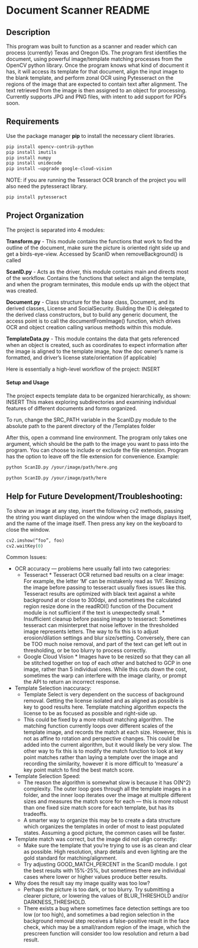 # Document Scanner README

## Description
This program was built to function as a scanner and reader which can process (currently) Texas and Oregon IDs. The program first identifies the document, using powerful image/template matching processes from the OpenCV python library. Once the program knows what kind of document it has, it will access its template for that document, align the input image to the blank template, and perform zonal OCR using Pytesseract on the regions of the image that are expected to contain text after alignment. The text retrieved from the image is then assigned to an object for processing. Currently supports JPG and PNG files, with intent to add support for PDFs soon.

## Requirements
Use the package manager **pip** to install the necessary client libraries.
```bash
pip install opencv-contrib-python
pip install imutils
pip install numpy
pip install unidecode
pip install —upgrade google-cloud-vision
```
NOTE: if you are running the Tesseract OCR branch of the project you will also need the pytesseract library.
```bash
pip install pytesseract
```


## Project Organization
The project is separated into 4 modules:

**Transform.py** - This module contains the functions that work to find the outline of the document, make sure the picture is oriented right side up and get a birds-eye-view. Accessed by ScanID when removeBackground() is called

**ScanID.py** - Acts as the driver, this module contains main and directs most of the workflow. Contains the functions that select and align the template, and when the program terminates, this module ends up with the object that was created.

**Document.py** - Class structure for the base class, Document, and its derived classes, License and SocialSecurity. Building the ID is delegated to the derived class constructors, but to build any generic document, the access point is to call the documentFromImage() function, which drives OCR and object creation calling various methods within this module.

**TemplateData.py** - This module contains the data that gets referenced when an object is created, such as coordinates to expect information after the image is aligned to the template image, how the doc owner’s name is formatted, and driver’s license state/orientation (if applicable)

Here is essentially a high-level workflow of the project:
INSERT

#### Setup and Usage
The project expects template data to be organized hierarchically, as shown:
INSERT
This makes exploring subdirectories and examining individual features of different documents and forms organized.

To run, change the SRC_PATH variable in the ScanID.py module to the absolute path to the parent directory of the /Templates folder

After this, open a command line environment. The program only takes one argument, which should be the path to the image you want to pass into the program. You can choose to include or exclude the file extension. Program has the option to leave off the file extension for convenience. Example:
```bash
python ScanID.py /your/image/path/here.png
```
```bash
python ScanID.py /your/image/path/here
```

## Help for Future Development/Troubleshooting:
To show an image at any step, insert the following cv2 methods, passing the string you want displayed on the window when the image displays itself, and the name of the image itself. Then press any key on the keyboard to close the window.
```Python
cv2.imshow(“foo”, foo)
cv2.waitKey(0)
```

Common Issues:
* OCR accuracy — problems here usually fall into two categories:
    * Tesseract
            * Tesseract OCR returned bad results on a clear image: For example, the letter ‘M’ can be mistakenly read as ‘IVI’. Resizing the image before passing to tesseract usually fixes issues like this. Tesseract results are optimized with black text against a white background at or close to 300dpi, and sometimes the calculated region resize done in the readROI() function of the Document module is not sufficient if the text is unexpectedly small.
            * Insufficient cleanup before passing image to tesseract: Sometimes tesseract can misinterpret that noise leftover in the thresholded image represents letters. The way to fix this is to adjust erosion/dilation settings and blur size/setting. Conversely, there can be TOO much noise removal, and part of the text can get left out in thresholding, or be too blurry to process correctly.
    * Google Cloud Vision
            * Images have to be resized so that they can all be stitched together on top of each other and batched to GCP in one image, rather than 5 individual ones. While this cuts down the cost, sometimes the warp can interfere with the image clarity, or prompt the API to return an incorrect response.
* Template Selection inaccuracy:
    * Template Select is very dependent on the success of background removal. Getting the license isolated and as aligned as possible is key to good results here. Template matching algorithm expects the license to be as focused as possible and right-side up.
    * This could be fixed by a more robust matching algorithm. The matching function currently loops over different scales of the template image, and records the match at each size. However, this is not as affine to rotation and perspective changes. This could be added into the current algorithm, but it would likely be very slow. The other way to fix this is to modify the match function to look at key point matches rather than laying a template over the image and recording the similarity, however it is more difficult to ‘measure’ a key point match to find the best match score.
* Template Selection Speed:
    * The reason the algorithm is somewhat slow is because it has O(N^2) complexity. The outer loop goes through all the template images in a folder, and the inner loop iterates over the image at multiple different sizes and measures the match score for each — this is more robust than one fixed size match score for each template, but has its tradeoffs.
    * A smarter way to organize this may be to create a data structure which organizes the templates in order of most to least populated states. Assuming a good picture, the common cases will be faster.
* Template match was correct, but the image did not align correctly:
    * Make sure the template that you’re trying to use is as clean and clear as possible. High resolution, sharp details and even lighting are the gold standard for matching/alignment. 
    * Try adjusting GOOD_MATCH_PERCENT in the ScanID module. I got the best results with 15%-25%, but sometimes there are individual cases where lower or higher values produce better results.
* Why does the result say my image quality was too low? 
    * Perhaps the picture is too dark, or too blurry. Try submitting a clearer picture, or lowering the values of BLUR_THRESHOLD and/or DARKNESS_THRESHOLD.
    * There exists a bug where sometimes face detection settings are too low (or too high), and sometimes a bad region selection in the background removal step receives a false-positive result in the face check, which may be a small/random region of the image, which the prescreen function will consider too low resolution and return a bad result.
